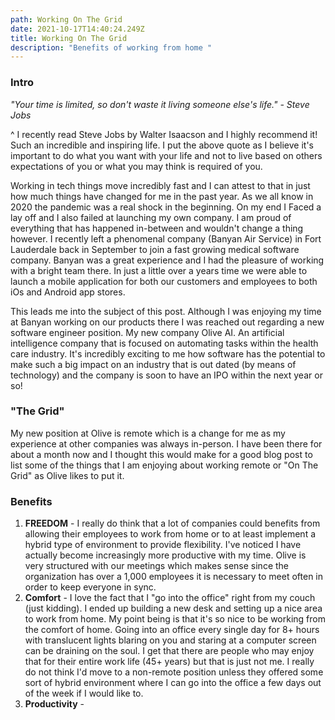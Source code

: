 ```yaml
---
path: Working On The Grid
date: 2021-10-17T14:40:24.249Z
title: Working On The Grid
description: "Benefits of working from home "
---
```

### **Intro**

*"Your time is limited, so don't waste it living someone else's life." - Steve Jobs*

^ I recently read Steve Jobs by Walter Isaacson and I highly recommend it! Such an incredible and inspiring life. I put the above quote as I believe it's important to do what you want with your life and not to live based on others expectations of you or what you may think is required of you. 

Working in tech things move incredibly fast and I can attest to that in just how much things have changed for me in the past year. As we all know in 2020 the pandemic was a real shock in the beginning. On my end I Faced a lay off and I also failed at launching my own company. I am proud of everything that has happened in-between and wouldn't change a thing however. I recently left a phenomenal company (Banyan Air Service) in Fort Lauderdale back in September to join a fast growing medical software company. Banyan was a great experience and I had the pleasure of working with a bright team there. In just a little over a years time we were able to launch a mobile application for both our customers and employees to both iOs and Android app stores. 

This leads me into the subject of this post. Although I was enjoying my time at Banyan working on our products there I was reached out regarding a new software engineer position. My new company Olive AI. An artificial intelligence company that is focused on automating tasks within the health care industry. It's incredibly exciting to me how software has the potential to make such a big impact on an industry that is out dated (by means of technology) and the company is soon to have an IPO within the next year or so! 

### **"The Grid"**

My new position at Olive is remote which is a change for me as my experience at other companies was always in-person. I have been there for about a month now and I thought this would make for a good blog post to list some of the things that I am enjoying about working remote or "On The Grid" as Olive likes to put it. 

### **Benefits**

1. **FREEDOM** - I really do think that a lot of companies could benefits from allowing their employees to work from home or to at least implement a hybrid type of environment to provide flexibility. I've noticed I have actually become increasingly more productive with my time. Olive is very structured with our meetings which makes sense since the organization has over a 1,000 employees it is necessary to meet often in order to keep everyone in sync.
2. **Comfort** - I love the fact that I "go into the office" right from my couch (just kidding). I ended up building a new desk and setting up a nice area to work from home. My point being is that it's so nice to be working from the comfort of home. Going into an office every single day for 8+ hours with translucent lights blaring on you and staring at a computer screen can be draining on the soul. I get that there are people who may enjoy that for their entire work life (45+ years) but that is just not me. I really do not think I'd move to a non-remote position unless they offered some sort of hybrid environment where I can go into the office a few days out of the week if I would like to.
3. **Productivity** -